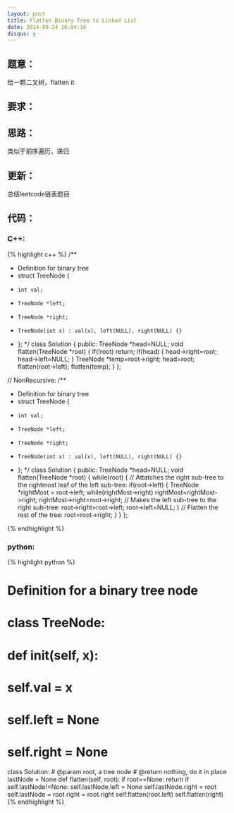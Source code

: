 ```yaml
---
layout: post
title: Flatten Binary Tree to Linked List 
date: 2014-09-24 16:04:16
disqus: y
---
```


## 题意：
给一颗二叉树，flatten it

## 要求：


## 思路：
类似于前序遍历，递归

## 更新：
总结leetcode链表题目

## 代码：

### C++:

{% highlight c++ %}
/**
 * Definition for binary tree
 * struct TreeNode {
 *     int val;
 *     TreeNode *left;
 *     TreeNode *right;
 *     TreeNode(int x) : val(x), left(NULL), right(NULL) {}
 * };
 */
class Solution {
public:
    TreeNode *head=NULL;
    void flatten(TreeNode *root) {
        if(!root)
            return;
        if(head)
        {
            head->right=root;
            head->left=NULL;
        }
        TreeNode *temp=root->right;
        head=root;
        flatten(root->left);
        flatten(temp);
    }
};

// NonRecursive:
/**
 * Definition for binary tree
 * struct TreeNode {
 *     int val;
 *     TreeNode *left;
 *     TreeNode *right;
 *     TreeNode(int x) : val(x), left(NULL), right(NULL) {}
 * };
 */
class Solution {
public:
    TreeNode *head=NULL;
    void flatten(TreeNode *root) {
        while(root)
        {
        // Attatches the right sub-tree to the rightmost leaf of the left sub-tree:
            if(root->left)
            {
                TreeNode *rightMost = root->left;
                while(rightMost->right)
                    rightMost=rightMost->right;
                rightMost->right=root->right;
                // Makes the left sub-tree to the right sub-tree:
                root->right=root->left;
                root->left=NULL;
            }
            // Flatten the rest of the tree:
            root=root->right;
        }
    }
};

 {% endhighlight %}
### python:

{% highlight python %}

# Definition for a  binary tree node
# class TreeNode:
#     def __init__(self, x):
#         self.val = x
#         self.left = None
#         self.right = None

class Solution:
    # @param root, a tree node
    # @return nothing, do it in place
    lastNode = None
    def flatten(self, root):
        if root==None:
            return
        if self.lastNode!=None:
            self.lastNode.left = None
            self.lastNode.right = root
        self.lastNode = root
        right = root.right
        self.flatten(root.left)
        self.flatten(right)
 {% endhighlight %}
